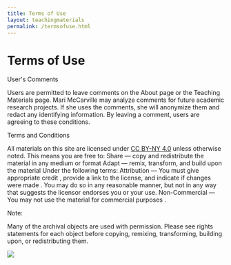 ```yaml
---
title: Terms of Use
layout: teachingmaterials
permalink: /termsofuse.html
---
```

# Terms of Use 

User's Comments

Users are permitted to leave comments on the About page or the Teaching Materials page. Mari McCarville may analyze comments for future academic research projects. If she uses the comments, she will anonymize them and redact any identifying information. By leaving a comment, users are agreeing to these conditions. 

Terms and Conditions

All materials on this site are licensed under [CC BY-NY 4.0](https://creativecommons.org/licenses/by-nc/4.0/) unless otherwise noted. This means you are free to: 
Share — copy and redistribute the material in any medium or format
Adapt — remix, transform, and build upon the material
Under the following terms:
Attribution — You must give appropriate credit , provide a link to the license, and indicate if changes were made . You may do so in any reasonable manner, but not in any way that suggests the licensor endorses you or your use.
Non-Commercial — You may not use the material for commercial purposes .

Note: 

Many of the archival objects are used with permission. Please see rights statements for each object before copying, remixing, transforming, building upon, or redistributing them. 

![](https://upload.wikimedia.org/wikipedia/commons/d/d3/Cc_by-nc_icon.svg)
